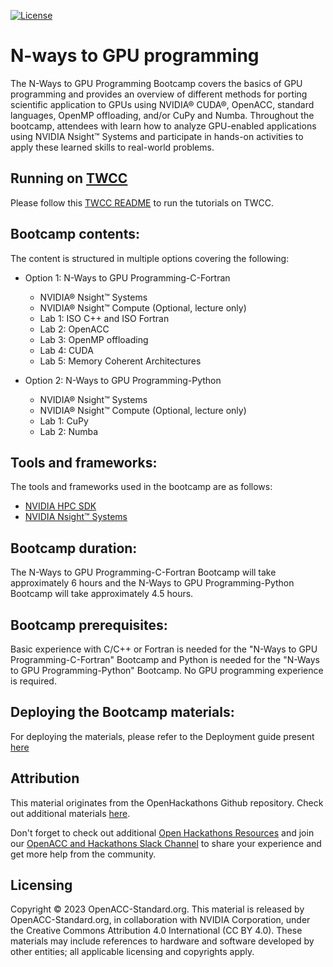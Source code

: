 [![License](https://img.shields.io/badge/License-Apache%202.0-blue.svg)](https://opensource.org/licenses/Apache-2.0) 

# N-ways to GPU programming
The N-Ways to GPU Programming Bootcamp covers the basics of GPU programming and provides an overview of different methods for porting scientific application to GPUs using NVIDIA® CUDA®, OpenACC, standard languages, OpenMP offloading, and/or CuPy and Numba. Throughout the bootcamp, attendees with learn how to analyze GPU-enabled applications using NVIDIA Nsight™ Systems and participate in hands-on activities to apply these learned skills to real-world problems.

## Running on [TWCC](https://www.twcc.ai/)

Please follow this [TWCC README](./README_TWCC.md) to run the tutorials on TWCC.

## Bootcamp contents:

The content is structured in multiple options covering the following: 

- Option 1: N-Ways to GPU Programming-C-Fortran
  - NVIDIA® Nsight™ Systems
  - NVIDIA® Nsight™ Compute (Optional, lecture only)
  - Lab 1: ISO C++ and ISO Fortran
  - Lab 2: OpenACC
  - Lab 3: OpenMP offloading
  - Lab 4: CUDA
  - Lab 5: Memory Coherent Architectures

- Option 2: N-Ways to GPU Programming-Python
  - NVIDIA® Nsight™ Systems
  - NVIDIA® Nsight™ Compute (Optional, lecture only)
  - Lab 1: CuPy
  - Lab 2: Numba

## Tools and frameworks:

The tools and frameworks used in the bootcamp are as follows:
- [NVIDIA HPC SDK](https://developer.nvidia.com/hpc-sdk)
- [NVIDIA Nsight™ Systems](https://developer.nvidia.com/nsight-systems)

## Bootcamp duration:

The N-Ways to GPU Programming-C-Fortran Bootcamp will take approximately 6 hours and the N-Ways to GPU Programming-Python Bootcamp will take approximately 4.5 hours.

## Bootcamp prerequisites:

Basic experience with C/C++ or Fortran is needed for the "N-Ways to GPU Programming-C-Fortran" Bootcamp and Python is needed for the "N-Ways to GPU Programming-Python" Bootcamp. No GPU programming experience is required.

## Deploying the Bootcamp materials:

For deploying the materials, please refer to the Deployment guide present [here](Deployment_Guide.md)

## Attribution

This material originates from the OpenHackathons Github repository. Check out additional materials [here](https://github.com/openhackathons-org).

Don't forget to check out additional [Open Hackathons Resources](https://www.openhackathons.org/s/technical-resources) and join our [OpenACC and Hackathons Slack Channel](https://www.openacc.org/community#slack) to share your experience and get more help from the community.

## Licensing

Copyright © 2023 OpenACC-Standard.org. This material is released by OpenACC-Standard.org, in collaboration with NVIDIA Corporation, under the Creative Commons Attribution 4.0 International (CC BY 4.0). These materials may include references to hardware and software developed by other entities; all applicable licensing and copyrights apply.
